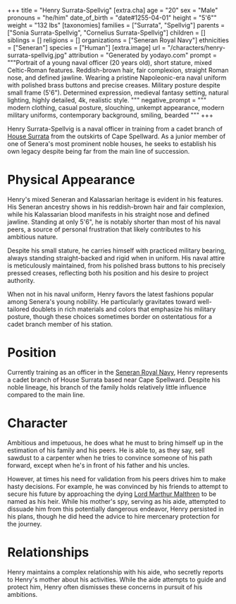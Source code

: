 +++
title = "Henry Surrata-Spellvig"
[extra.cha]
age = "20"
sex = "Male"
pronouns = "he/him"
date_of_birth = "date#1255-04-01"
height = "5'6\""
weight = "132 lbs"
[taxonomies]
families = ["Surrata", "Spellvig"]
parents = ["Sonia Surrata-Spellvig", "Cornelius Surrata-Spellvig"]
children = []
siblings = []
religions = []
organizations = ["Seneran Royal Navy"]
ethnicities = ["Seneran"]
species = ["Human"]
[extra.image]
url = "/characters/henry-surrata-spellvig.jpg"
attribution = "Generated by yodayo.com"
prompt = """Portrait of a young naval officer (20 years old), short stature, mixed 
Celtic-Roman features. Reddish-brown hair, fair complexion, straight Roman nose, 
and defined jawline. Wearing a pristine Napoleonic-era naval uniform with polished 
brass buttons and precise creases. Military posture despite small frame (5'6"). 
Determined expression, medieval fantasy setting, natural lighting, highly detailed, 
4k, realistic style.
"""
negative_prompt = """
modern clothing, casual posture, slouching, unkempt appearance, modern military 
uniforms, contemporary background, smiling, bearded
"""
+++

Henry Surrata-Spellvig is a naval officer in training from a cadet branch of
[House Surrata](@/families/surrata.md) from the outskirts of Cape Spellward. As
a junior member of one of Senera's most prominent noble houses, he seeks to
establish his own legacy despite being far from the main line of succession.

# Physical Appearance

Henry's mixed Seneran and Kalassarian heritage is evident in his features. His
Seneran ancestry shows in his reddish-brown hair and fair complexion, while his
Kalassarian blood manifests in his straight nose and defined jawline. Standing
at only 5'6", he is notably shorter than most of his naval peers, a source of
personal frustration that likely contributes to his ambitious nature.

Despite his small stature, he carries himself with practiced military bearing,
always standing straight-backed and rigid when in uniform. His naval attire is
meticulously maintained, from his polished brass buttons to his precisely
pressed creases, reflecting both his position and his desire to project
authority.

When not in his naval uniform, Henry favors the latest fashions popular among
Senera's young nobility. He particularly gravitates toward well-tailored
doublets in rich materials and colors that emphasize his military posture,
though these choices sometimes border on ostentatious for a cadet branch member
of his station.

# Position

Currently training as an officer in the
[Seneran Royal Navy](@/organizations/seneran-royal-navy.md), Henry represents a
cadet branch of House Surrata based near Cape Spellward. Despite his noble
lineage, his branch of the family holds relatively little influence compared to
the main line.

# Character

Ambitious and impetuous, he does what he must to bring himself up in the
estimation of his family and his peers. He is able to, as they say, sell sawdust
to a carpenter when he tries to convince someone of his path forward, except
when he's in front of his father and his uncles.

However, at times his need for validation from his peers drives him to make
hasty decisions. For example, he was convinced by his friends to attempt to
secure his future by approaching the dying
[Lord Marthur Malthren](@/characters/marthur-malthren.md) to be named as his
heir. While his mother's spy, serving as his aide, attempted to dissuade him
from this potentially dangerous endeavor, Henry persisted in his plans, though
he did heed the advice to hire mercenary protection for the journey.

# Relationships

Henry maintains a complex relationship with his aide, who secretly reports to
Henry's mother about his activities. While the aide attempts to guide and
protect him, Henry often dismisses these concerns in pursuit of his ambitions.
